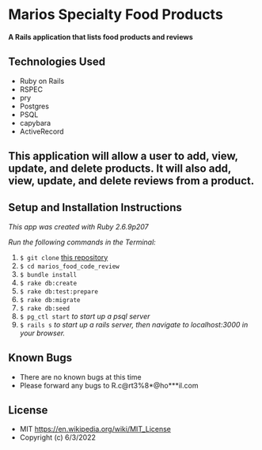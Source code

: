 # Marios Specialty Food Products

#### A Rails application that lists food products and reviews

## Technologies Used

* Ruby on Rails
* RSPEC
* pry
* Postgres
* PSQL
* capybara
* ActiveRecord

## This application will allow a user to add, view, update, and delete products. It will also add, view, update, and delete reviews from a product.

## Setup and Installation Instructions
_This app was created with Ruby 2.6.9p207_

_Run the following commands in the Terminal:_

1. `$ git clone` [this repository](https://github.com/Rian-Carter/marios_food_codeReview.git)
2. `$ cd marios_food_code_review`
3. `$ bundle install`
4. `$ rake db:create`
5. `$ rake db:test:prepare`
6. `$ rake db:migrate`
7. `$ rake db:seed`
8. `$ pg_ctl start` _to start up a psql server_
9. `$ rails s` _to start up a rails server, then navigate to localhost:3000 in your browser._

## Known Bugs

* There are no known bugs at this time
* Please forward any bugs to R.c@rt3%8*@ho***il.com

## License

* MIT https://en.wikipedia.org/wiki/MIT_License
* Copyright (c) 6/3/2022